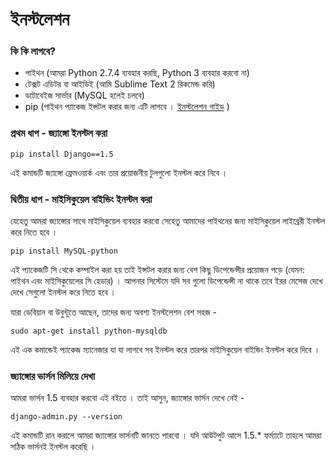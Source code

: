 # ইনস্টলেশন 

### কি কি লাগবে? 

* পাইথন (আমরা Python 2.7.4 ব্যবহার করছি, Python 3 ব্যবহার করবো না)
* টেক্সট এডিটর বা আইডিই (আমি Sublime Text 2 রিকমেন্ড করি)
* ডাটাবেইজ সার্ভার (MySQL হলেই চলবে)
* pip (পাইথন প্যাকেজ ইন্সটল করার জন্য এটি লাগবে । <a href="http://www.pip-installer.org/en/latest/installing.html">ইনস্টলেশন গাইড</a> )



### প্রথম ধাপ - জ্যাঙ্গো ইনস্টল করা 

	pip install Django==1.5

এই কমান্ডটি জ্যাঙ্গো ফ্রেমওয়ার্ক এবং তার প্রয়োজনীয় টুলগুলো ইনস্টল করে নিবে । 


### দ্বিতীয় ধাপ - মাইসিকুয়েল বাইন্ডিং ইনস্টল করা 
যেহেতু আমরা জ্যাঙ্গোর সাথে মাইসিকুয়েল ব্যবহার করবো সেহেতু আমাদের পাইথনের জন্য মাইসিকুয়েল লাইব্রেরী ইনস্টল করে নিতে হবে । 

	pip install MySQL-python
	

এই প্যাকেজটি সি থেকে কম্পাইল করা হয় তাই ইন্সটল করার জন্য বেশ কিছু ডিপেন্ডেন্সীর প্রয়োজন পড়ে (যেমন: পাইথন এবং মাইসিকুয়েলের সি হেডার) । আপনার সিস্টেমে যদি সব গুলো ডিপেন্ডেন্সী না থাকে তবে ইরর মেসেজ দেখে দেখে সেগুলো ইনস্টল করে নিতে হবে । 

যারা ডেবিয়ান বা উবুন্টুতে আছেন, তাদের জন্য অবশ্য ইনস্টলেশন বেশ সহজ - 
	
	sudo apt-get install python-mysqldb
	
এই এক কমান্ডেই প্যাকেজ ম্যানেজার যা যা লাগবে সব ইনস্টল করে তারপর মাইসিকুয়েল বাইন্ডিং ইনস্টল করে দিবে । 


### জ্যাঙ্গোর ভার্সন মিলিয়ে দেখা 

আমরা ভার্সন 1.5 ব্যবহার করবো এই বইতে । তাই আসুন, জ্যাঙ্গোর ভার্সন দেখে নেই - 

	django-admin.py --version
	
এই কমান্ডটি রান করালে আমরা জ্যাঙ্গোর ভার্সনটি জানতে পারবো । যদি আউটপুট আসে 1.5.* ফর্ম্যাটে তাহলে আমরা সঠিক ভার্সনই ইনস্টল করেছি । 